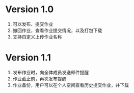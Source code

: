 # Version 1.0
1. 可以发布、提交作业
2. 撤回作业，查看作业提交情况，以及打包下载
3. 支持自定义上传作业名称

# Version 1.1
1. 发布作业时，向全体成员发送邮件提醒
2. 作业截止前，再次发布提醒
3. 作业备份，用户可以在个人空间查看历史提交作业，并下载
